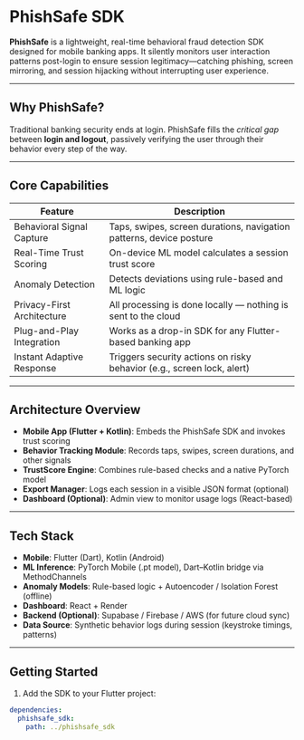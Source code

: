 # PhishSafe SDK

**PhishSafe** is a lightweight, real-time behavioral fraud detection SDK designed for mobile banking apps. It silently monitors user interaction patterns post-login to ensure session legitimacy—catching phishing, screen mirroring, and session hijacking without interrupting user experience.

---

## Why PhishSafe?

Traditional banking security ends at login. PhishSafe fills the *critical gap* between **login and logout**, passively verifying the user through their behavior every step of the way.

---

## Core Capabilities

| Feature                         | Description                                                                |
|---------------------------------|----------------------------------------------------------------------------|
| Behavioral Signal Capture       | Taps, swipes, screen durations, navigation patterns, device posture        |
| Real-Time Trust Scoring         | On-device ML model calculates a session trust score                        |
| Anomaly Detection               | Detects deviations using rule-based and ML logic                           |
| Privacy-First Architecture      | All processing is done locally — nothing is sent to the cloud              |
| Plug-and-Play Integration       | Works as a drop-in SDK for any Flutter-based banking app                   |
| Instant Adaptive Response       | Triggers security actions on risky behavior (e.g., screen lock, alert)     |

---

## Architecture Overview

- **Mobile App (Flutter + Kotlin)**: Embeds the PhishSafe SDK and invokes trust scoring
- **Behavior Tracking Module**: Records taps, swipes, screen durations, and other signals
- **TrustScore Engine**: Combines rule-based checks and a native PyTorch model
- **Export Manager**: Logs each session in a visible JSON format (optional)
- **Dashboard (Optional)**: Admin view to monitor usage logs (React-based)

---

## Tech Stack

- **Mobile**: Flutter (Dart), Kotlin (Android)
- **ML Inference**: PyTorch Mobile (.pt model), Dart–Kotlin bridge via MethodChannels
- **Anomaly Models**: Rule-based logic + Autoencoder / Isolation Forest (offline)
- **Dashboard**: React + Render
- **Backend (Optional)**: Supabase / Firebase / AWS (for future cloud sync)
- **Data Source**: Synthetic behavior logs during session (keystroke timings, patterns)

---

## Getting Started

1. Add the SDK to your Flutter project:

```yaml
dependencies:
  phishsafe_sdk:
    path: ../phishsafe_sdk
